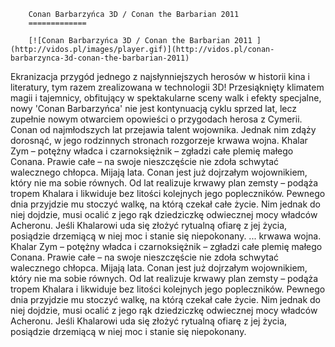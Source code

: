 
        Conan Barbarzyńca 3D / Conan the Barbarian 2011 
        =============
        
        [![Conan Barbarzyńca 3D / Conan the Barbarian 2011 ](http://vidos.pl/images/player.gif)](http://vidos.pl/conan-barbarzynca-3d-conan-the-barbarian-2011)
        
        
 Ekranizacja przygód jednego z najsłynniejszych herosów w historii kina i literatury, tym razem zrealizowana w technologii 3D! Przesiąknięty klimatem magii i tajemnicy, obfitujący w spektakularne sceny walk i efekty specjalne, nowy 'Conan Barbarzyńca' nie jest kontynuacją cyklu sprzed lat, lecz zupełnie nowym otwarciem opowieści o przygodach herosa z Cymerii. Conan od najmłodszych lat przejawia talent wojownika. Jednak nim zdąży dorosnąć, w jego rodzinnych stronach rozgorzeje krwawa wojna. Khalar Zym – potężny władca i czarnoksiężnik – zgładzi całe plemię małego Conana. Prawie całe – na swoje nieszczęście nie zdoła schwytać walecznego chłopca. Mijają lata. Conan jest już dojrzałym wojownikiem, który nie ma sobie równych. Od lat realizuje krwawy plan zemsty – podąża tropem Khalara i likwiduje bez litości kolejnych jego popleczników. Pewnego dnia przyjdzie mu stoczyć walkę, na którą czekał całe życie. Nim jednak do niej dojdzie, musi ocalić z jego rąk dziedziczkę odwiecznej mocy władców Acheronu. Jeśli Khalarowi uda się złożyć rytualną ofiarę z jej życia, posiądzie drzemiącą w niej moc i stanie się niepokonany.   ... krwawa wojna. Khalar Zym – potężny władca i czarnoksiężnik – zgładzi całe plemię małego Conana. Prawie całe – na swoje nieszczęście nie zdoła schwytać walecznego chłopca. Mijają lata. Conan jest już dojrzałym wojownikiem, który nie ma sobie równych. Od lat realizuje krwawy plan zemsty – podąża tropem Khalara i likwiduje bez litości kolejnych jego popleczników. Pewnego dnia przyjdzie mu stoczyć walkę, na którą czekał całe życie. Nim jednak do niej dojdzie, musi ocalić z jego rąk dziedziczkę odwiecznej mocy władców Acheronu. Jeśli Khalarowi uda się złożyć rytualną ofiarę z jej życia, posiądzie drzemiącą w niej moc i stanie się niepokonany.
    